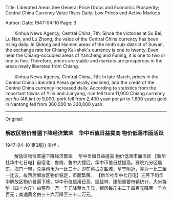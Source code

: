 Title: Liberated Areas See General Price Drops and Economic Prosperity; Central China Currency Value Rises Daily; Low Prices and Active Markets

Author:
Date: 1947-04-10
Page: 3

　　Xinhua News Agency, Central China, 7th: Since the victories at Su Bei, Lu Nan, and Lu Zhong, the value of the Central China currency has been rising daily. In Qidong and Haimen areas of the ninth sub-district of Suwan, the exchange rate for Chiang Kai-shek's currency is one to twenty. Even near the Chiang-occupied areas of Yancheng and Funing, it is one to two or one to five. Therefore, prices are stable and markets are prosperous in the areas newly liberated from Chiang.

　　Xinhua News Agency, Central China, 7th: In late March, prices in the Central China Liberated Areas generally declined, and the credit of the Central China currency increased daily. According to statistics from the important towns of Yilin and Jianyang, rice fell from 11,000 Chiang currency per *hu* (46 *jin*) to 9,000; pork fell from 2,400 yuan per *jin* to 1,600 yuan; gold in Nantong fell from 360,000 to 320,000 yuan.



<hr /> 

Original: 


### 解放区物价普遍下降经济繁荣　华中币值日益提高  物价低落市面活跃

1947-04-10
第3版()
专栏：

　　解放区物价普遍下降经济繁荣
  　华中币值日益提高
    物价低落市面活跃
    【新华社华中七日电】自宿北、鲁南、鲁中大捷后，华中币值日益提高。苏皖九分区启东、海门一带，兑换蒋币为一比二十。即在蒋占之盐城、阜宁附近，亦为一比二至一比五。故蒋后解放区物价稳定，市面繁荣。
    【新华社华中七日电】三月下旬华中解放区物价普遍下降，华中币值信用日高。据益林、建阳重要市镇统计，大米每斛（四十六斤）由蒋币一万一千元降至九千元，猪肉每斤由二千四百元降至一千六百元；南通黄金由三十六万降至三十二万元。
